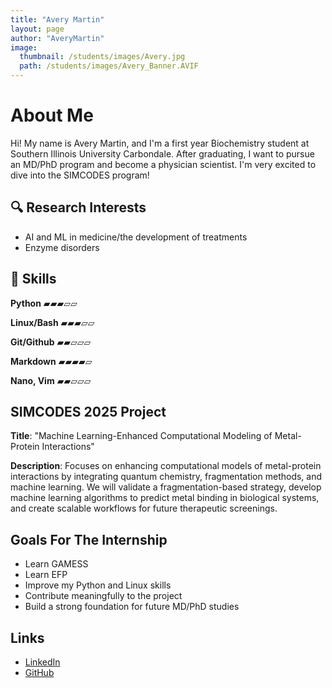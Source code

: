 ```yaml
---
title: "Avery Martin"
layout: page
author: "AveryMartin"
image:
  thumbnail: /students/images/Avery.jpg
  path: /students/images/Avery_Banner.AVIF
---
```


# About Me

Hi! My name is Avery Martin, and I'm a first year Biochemistry student at Southern Illinois University Carbondale. After graduating, I want to pursue an MD/PhD program and become a physician scientist. I'm very excited to dive into the SIMCODES program!

## 🔍 Research Interests
- AI and ML in medicine/the development of treatments
- Enzyme disorders

## 🧠 Skills

**Python** ▰▰▰▱▱ 

**Linux/Bash**
▰▰▰▱▱ 

**Git/Github**
▰▰▱▱▱ 

**Markdown**
▰▰▰▰▱

**Nano, Vim**
▰▰▱▱▱

## SIMCODES 2025 Project

**Title**: "Machine Learning-Enhanced Computational Modeling of Metal-Protein Interactions"

**Description**: Focuses on enhancing computational models of metal-protein interactions by integrating quantum chemistry, fragmentation methods, and machine learning. We will validate a fragmentation-based strategy, develop machine learning algorithms to predict metal binding in biological systems, and create scalable workflows for future therapeutic screenings. 

## Goals For The Internship
- Learn GAMESS
- Learn EFP
- Improve my Python and Linux skills
- Contribute meaningfully to the project
- Build a strong foundation for future MD/PhD studies

## Links
- [LinkedIn](https://www.linkedin.com/in/avery-martin-36a73b217/)
- [GitHub](https://github.com/avmary06)
